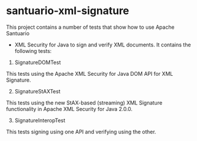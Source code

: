 santuario-xml-signature
===========

This project contains a number of tests that show how to use Apache Santuario
 - XML Security for Java to sign and verify XML documents. It contains the
following tests:

1) SignatureDOMTest

This tests using the Apache XML Security for Java DOM API for XML Signature.

2) SignatureStAXTest

This tests using the new StAX-based (streaming) XML Signature functionality
in Apache XML Security for Java 2.0.0.

3) SignatureInteropTest

This tests signing using one API and verifying using the other.

